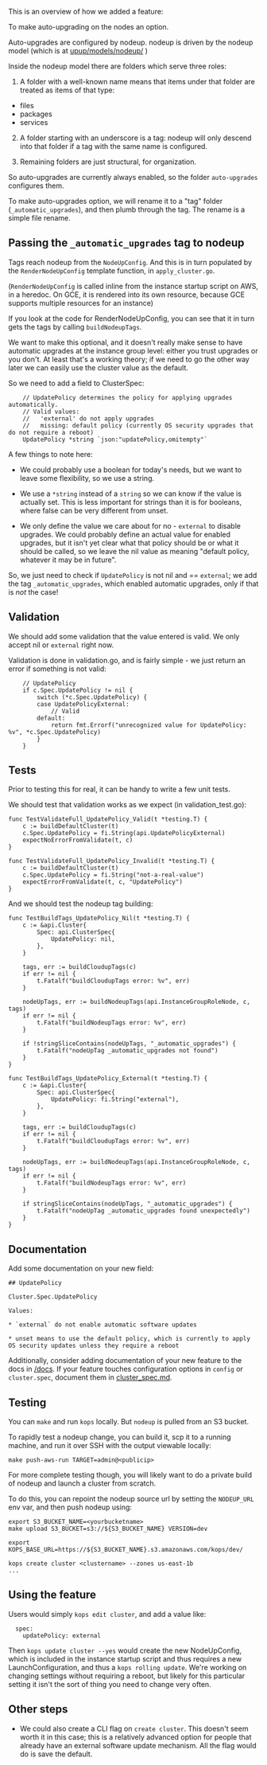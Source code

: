 This is an overview of how we added a feature:

To make auto-upgrading on the nodes an option.

Auto-upgrades are configured by nodeup.  nodeup is driven by the nodeup model (which is at [upup/models/nodeup/](https://github.com/kubernetes/kops/tree/master/upup/models/nodeup) )

Inside the nodeup model there are folders which serve three roles:

1) A folder with a well-known name means that items under that folder are treated as items of that type:

* files
* packages
* services

2) A folder starting with an underscore is a tag: nodeup will only descend into that folder if a tag with
the same name is configured.

3) Remaining folders are just structural, for organization.

So auto-upgrades are currently always enabled, so the folder `auto-upgrades` configures them.

To make auto-upgrades option, we will rename it to a "tag" folder (`_automatic_upgrades`), and then plumb through
the tag.  The rename is a simple file rename.

## Passing the `_automatic_upgrades` tag to nodeup

Tags reach nodeup from the `NodeUpConfig`.  And this is in turn populated by the `RenderNodeUpConfig` template function,
in `apply_cluster.go`.

(`RenderNodeUpConfig` is called inline from the instance startup script on AWS, in a heredoc.  On GCE,
it is rendered into its own resource, because GCE supports multiple resources for an instance)

If you look at the code for RenderNodeUpConfig, you can see that it in turn gets the tags by calling `buildNodeupTags`.

We want to make this optional, and it doesn't really make sense to have automatic upgrades at the instance group level:
either you trust upgrades or you don't.  At least that's a working theory; if we need to go the other way later we can
easily use the cluster value as the default.

So we need to add a field to ClusterSpec:

```
	// UpdatePolicy determines the policy for applying upgrades automatically.
	// Valid values:
	//   'external' do not apply upgrades
	//   missing: default policy (currently OS security upgrades that do not require a reboot)
	UpdatePolicy *string `json:"updatePolicy,omitempty"`
```

A few things to note here:

* We could probably use a boolean for today's needs, but we want to leave some flexibility, so we use a string.

* We use a `*string` instead of a `string` so we can know if the value is actually set.  This is less important
for strings than it is for booleans, where false can be very different from unset.

* We only define the value we care about for no - `external` to disable upgrades.  We could probably define an
actual value for enabled upgrades, but it isn't yet clear what that policy should be or what it should be called,
so we leave the nil value as meaning "default policy, whatever it may be in future".


So, we just need to check if `UpdatePolicy` is not nil and == `external`; we add the tag `_automatic_upgrades`,
which enabled automatic upgrades, only if that is _not_ the case!

## Validation

We should add some validation that the value entered is valid.  We only accept nil or `external` right now.

Validation is done in validation.go, and is fairly simple - we just return an error if something is not valid:

```
	// UpdatePolicy
	if c.Spec.UpdatePolicy != nil {
		switch (*c.Spec.UpdatePolicy) {
		case UpdatePolicyExternal:
			// Valid
		default:
			return fmt.Errorf("unrecognized value for UpdatePolicy: %v", *c.Spec.UpdatePolicy)
		}
	}
```

## Tests

Prior to testing this for real, it can be handy to write a few unit tests.

We should test that validation works as we expect (in validation_test.go):

```
func TestValidateFull_UpdatePolicy_Valid(t *testing.T) {
	c := buildDefaultCluster(t)
	c.Spec.UpdatePolicy = fi.String(api.UpdatePolicyExternal)
	expectNoErrorFromValidate(t, c)
}

func TestValidateFull_UpdatePolicy_Invalid(t *testing.T) {
	c := buildDefaultCluster(t)
	c.Spec.UpdatePolicy = fi.String("not-a-real-value")
	expectErrorFromValidate(t, c, "UpdatePolicy")
}
```


And we should test the nodeup tag building:

```
func TestBuildTags_UpdatePolicy_Nil(t *testing.T) {
	c := &api.Cluster{
		Spec: api.ClusterSpec{
			UpdatePolicy: nil,
		},
	}

	tags, err := buildCloudupTags(c)
	if err != nil {
		t.Fatalf("buildCloudupTags error: %v", err)
	}

	nodeUpTags, err := buildNodeupTags(api.InstanceGroupRoleNode, c, tags)
	if err != nil {
		t.Fatalf("buildNodeupTags error: %v", err)
	}

	if !stringSliceContains(nodeUpTags, "_automatic_upgrades") {
		t.Fatalf("nodeUpTag _automatic_upgrades not found")
	}
}

func TestBuildTags_UpdatePolicy_External(t *testing.T) {
	c := &api.Cluster{
		Spec: api.ClusterSpec{
			UpdatePolicy: fi.String("external"),
		},
	}

	tags, err := buildCloudupTags(c)
	if err != nil {
		t.Fatalf("buildCloudupTags error: %v", err)
	}

	nodeUpTags, err := buildNodeupTags(api.InstanceGroupRoleNode, c, tags)
	if err != nil {
		t.Fatalf("buildNodeupTags error: %v", err)
	}

	if stringSliceContains(nodeUpTags, "_automatic_upgrades") {
		t.Fatalf("nodeUpTag _automatic_upgrades found unexpectedly")
	}
}
```

## Documentation

Add some documentation on your new field:

```
## UpdatePolicy

Cluster.Spec.UpdatePolicy

Values:

* `external` do not enable automatic software updates

* unset means to use the default policy, which is currently to apply OS security updates unless they require a reboot
```

Additionally, consider adding documentation of your new feature to the docs in [/docs](/). If your feature touches configuration options in `config` or `cluster.spec`, document them in [cluster_spec.md](https://github.com/kubernetes/kops/blob/master/docs/cluster_spec.md).

## Testing


You can `make` and run `kops` locally.  But `nodeup` is pulled from an S3 bucket.

To rapidly test a nodeup change, you can build it, scp it to a running machine, and
run it over SSH with the output viewable locally:

`make push-aws-run TARGET=admin@<publicip>`


For more complete testing though, you will likely want to do a private build of
nodeup and launch a cluster from scratch.

To do this, you can repoint the nodeup source url by setting the `NODEUP_URL` env var,
and then push nodeup using:


```
export S3_BUCKET_NAME=<yourbucketname>
make upload S3_BUCKET=s3://${S3_BUCKET_NAME} VERSION=dev

export KOPS_BASE_URL=https://${S3_BUCKET_NAME}.s3.amazonaws.com/kops/dev/

kops create cluster <clustername> --zones us-east-1b
...
```

## Using the feature

Users would simply `kops edit cluster`, and add a value like:
```
  spec:
    updatePolicy: external
```

Then `kops update cluster --yes` would create the new NodeUpConfig, which is included in the instance startup script
and thus requires a new LaunchConfiguration, and thus a `kops rolling update`.  We're working on changing settings
without requiring a reboot, but likely for this particular setting it isn't the sort of thing you need to change
very often.

## Other steps

* We could also create a CLI flag on `create cluster`.  This doesn't seem worth it in this case; this is a relatively advanced option
for people that already have an external software update mechanism.  All the flag would do is save the default.
